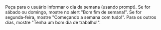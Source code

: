 Peça para o usuário informar o dia da semana (usando prompt).
Se for sábado ou domingo, mostre no alert "Bom fim de semana!".
Se for segunda-feira, mostre "Começando a semana com tudo!".
Para os outros dias, mostre "Tenha um bom dia de trabalho!".